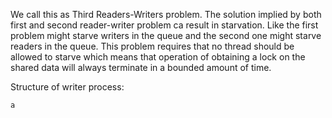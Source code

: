 We call this as Third Readers-Writers problem. The solution implied by both first and second reader-writer problem ca result in starvation. Like the first problem might starve writers in the queue and the second one might starve readers in the queue. This problem requires that no thread should be allowed to starve which means that operation of obtaining a lock on the shared data will always terminate in a bounded amount of time.

Structure of writer process:
```
a
```



